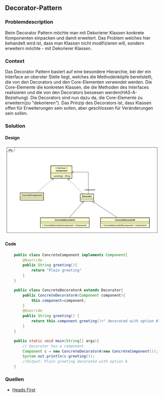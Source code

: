 ## Decorator-Pattern

### Problemdescription
Beim Decorator Pattern möchte man mit Dekorierer Klassen konkrete Komponenten einpacken und damit erweitert. Das Problem welches hier behandelt wird ist, dass man Klassen nicht modifizieren will, sondern erweitern möchte - mit Dekorierer Klassen.
### Context
Das Decorator Pattern basiert auf eine besondere Hierarchie, bei der ein Interface an oberster Stelle liegt, welches die Methodenköpfe bereitstellt, die von den Decorators und den Core-Elementen verwendet werden. Die Core-Elemente die konkreten Klassen, die die Methoden des Interfaces realisieren und die von den Decorators bessesen werden(HAS-A-Beziehung). Die Decorators sind nun dazu da, die Core-Elemente zu erweitern(zu "dekorieren").
Das Prinzip des Decorators ist, dass Klassen offen für Erweiterungen sein sollen, aber geschlossen für Veränderungen sein sollen.

### Solution
#### Design
![uml-decorator](resources/uml-decorator.svg)

#### Code

```java
	public class ConcreteComponent implements Component{
		@Override
		public String greeting(){
			return "Plain greeting"
		}
	}
```

```java
	public class ConcreteDecoratorA extends Decorator{
    	public ConcreteDecoratorA(Component component){
        	this.component=component;
    	}
    	@Override
    	public String greeting() {
        	return this.component.greeting()+" decorated with option A";
    	}
	}
```

```java
	public static void main(String[] args){
        // Decorator has-a component
		Component c = new ConcreteDecoratorA(new ConcreteComponent()); 
		System.out.println(c.greeting());
		//Output: Plain greeting decorated with option A
	}
```
### Quellen
* [Heads First](https://www.oreilly.com/library/view/head-first-design/0596007124/)